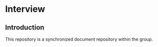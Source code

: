 # Interview

## Introduction

This repository is a synchronized document repository within the group.